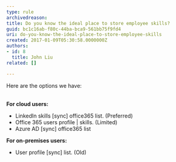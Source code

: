 ```yaml
---
type: rule
archivedreason: 
title: Do you know the ideal place to store employee skills?
guid: bc1c16ab-f80c-44ba-bca9-561bb75f9fd4
uri: do-you-know-the-ideal-place-to-store-employee-skills
created: 2017-01-09T05:30:58.0000000Z
authors:
- id: 8
  title: John Liu
related: []

---
```



<div>Here are the options we have&#58;<br></div><div><br><p><strong>For&#160;cloud users&#58;</strong></p><ul><li>LinkedIn skills [sync] office365 list. (Preferred)</li><li>​Office 365 users profile | skills. (Limited)&#160;<br></li><li>Azure AD [sync] office365 list&#160;<br></li></ul></div><div><div><p><strong>For on-premises users&#58;</strong></p><ul><li>User profile [sync] list. (Old)<br></li></ul><br><br>​<br><br></div></div>
<br><excerpt class='endintro'></excerpt><br>



